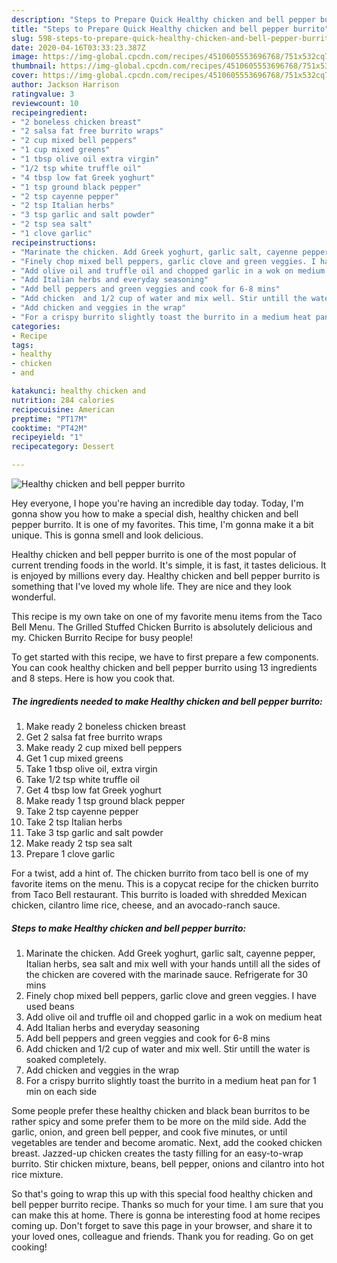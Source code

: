 ```yaml
---
description: "Steps to Prepare Quick Healthy chicken and bell pepper burrito"
title: "Steps to Prepare Quick Healthy chicken and bell pepper burrito"
slug: 598-steps-to-prepare-quick-healthy-chicken-and-bell-pepper-burrito
date: 2020-04-16T03:33:23.387Z
image: https://img-global.cpcdn.com/recipes/4510605553696768/751x532cq70/healthy-chicken-and-bell-pepper-burrito-recipe-main-photo.jpg
thumbnail: https://img-global.cpcdn.com/recipes/4510605553696768/751x532cq70/healthy-chicken-and-bell-pepper-burrito-recipe-main-photo.jpg
cover: https://img-global.cpcdn.com/recipes/4510605553696768/751x532cq70/healthy-chicken-and-bell-pepper-burrito-recipe-main-photo.jpg
author: Jackson Harrison
ratingvalue: 3
reviewcount: 10
recipeingredient:
- "2 boneless chicken breast"
- "2 salsa fat free burrito wraps"
- "2 cup mixed bell peppers"
- "1 cup mixed greens"
- "1 tbsp olive oil extra virgin"
- "1/2 tsp white truffle oil"
- "4 tbsp low fat Greek yoghurt"
- "1 tsp ground black pepper"
- "2 tsp cayenne pepper"
- "2 tsp Italian herbs"
- "3 tsp garlic and salt powder"
- "2 tsp sea salt"
- "1 clove garlic"
recipeinstructions:
- "Marinate the chicken. Add Greek yoghurt, garlic salt, cayenne pepper, Italian herbs, sea salt and mix well with your hands untill all the sides of the chicken are covered with the marinade sauce. Refrigerate for 30 mins"
- "Finely chop mixed bell peppers, garlic clove and green veggies. I have used beans"
- "Add olive oil and truffle oil and chopped garlic in a wok on medium heat"
- "Add Italian herbs and everyday seasoning"
- "Add bell peppers and green veggies and cook for 6-8 mins"
- "Add chicken  and 1/2 cup of water and mix well. Stir untill the water is soaked completely."
- "Add chicken and veggies in the wrap"
- "For a crispy burrito slightly toast the burrito in a medium heat pan for 1 min on each side"
categories:
- Recipe
tags:
- healthy
- chicken
- and

katakunci: healthy chicken and 
nutrition: 284 calories
recipecuisine: American
preptime: "PT17M"
cooktime: "PT42M"
recipeyield: "1"
recipecategory: Dessert

---
```



![Healthy chicken and bell pepper burrito](https://img-global.cpcdn.com/recipes/4510605553696768/751x532cq70/healthy-chicken-and-bell-pepper-burrito-recipe-main-photo.jpg)

Hey everyone, I hope you're having an incredible day today. Today, I'm gonna show you how to make a special dish, healthy chicken and bell pepper burrito. It is one of my favorites. This time, I'm gonna make it a bit unique. This is gonna smell and look delicious.

Healthy chicken and bell pepper burrito is one of the most popular of current trending foods in the world. It's simple, it is fast, it tastes delicious. It is enjoyed by millions every day. Healthy chicken and bell pepper burrito is something that I've loved my whole life. They are nice and they look wonderful.

This recipe is my own take on one of my favorite menu items from the Taco Bell Menu. The Grilled Stuffed Chicken Burrito is absolutely delicious and my. Chicken Burrito Recipe for busy people!


To get started with this recipe, we have to first prepare a few components. You can cook healthy chicken and bell pepper burrito using 13 ingredients and 8 steps. Here is how you cook that.

<!--inarticleads1-->

##### The ingredients needed to make Healthy chicken and bell pepper burrito:

1. Make ready 2 boneless chicken breast
1. Get 2 salsa fat free burrito wraps
1. Make ready 2 cup mixed bell peppers
1. Get 1 cup mixed greens
1. Take 1 tbsp olive oil, extra virgin
1. Take 1/2 tsp white truffle oil
1. Get 4 tbsp low fat Greek yoghurt
1. Make ready 1 tsp ground black pepper
1. Take 2 tsp cayenne pepper
1. Take 2 tsp Italian herbs
1. Take 3 tsp garlic and salt powder
1. Make ready 2 tsp sea salt
1. Prepare 1 clove garlic


For a twist, add a hint of. The chicken burrito from taco bell is one of my favorite items on the menu. This is a copycat recipe for the chicken burrito from Taco Bell restaurant. This burrito is loaded with shredded Mexican chicken, cilantro lime rice, cheese, and an avocado-ranch sauce. 

<!--inarticleads2-->

##### Steps to make Healthy chicken and bell pepper burrito:

1. Marinate the chicken. Add Greek yoghurt, garlic salt, cayenne pepper, Italian herbs, sea salt and mix well with your hands untill all the sides of the chicken are covered with the marinade sauce. Refrigerate for 30 mins
1. Finely chop mixed bell peppers, garlic clove and green veggies. I have used beans
1. Add olive oil and truffle oil and chopped garlic in a wok on medium heat
1. Add Italian herbs and everyday seasoning
1. Add bell peppers and green veggies and cook for 6-8 mins
1. Add chicken  and 1/2 cup of water and mix well. Stir untill the water is soaked completely.
1. Add chicken and veggies in the wrap
1. For a crispy burrito slightly toast the burrito in a medium heat pan for 1 min on each side


Some people prefer these healthy chicken and black bean burritos to be rather spicy and some prefer them to be more on the mild side. Add the garlic, onion, and green bell pepper, and cook five minutes, or until vegetables are tender and become aromatic. Next, add the cooked chicken breast. Jazzed-up chicken creates the tasty filling for an easy-to-wrap burrito. Stir chicken mixture, beans, bell pepper, onions and cilantro into hot rice mixture. 

So that's going to wrap this up with this special food healthy chicken and bell pepper burrito recipe. Thanks so much for your time. I am sure that you can make this at home. There is gonna be interesting food at home recipes coming up. Don't forget to save this page in your browser, and share it to your loved ones, colleague and friends. Thank you for reading. Go on get cooking!
